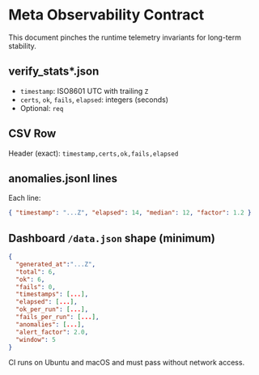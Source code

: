 # Meta Observability Contract

This document pinches the runtime telemetry invariants for long-term stability.

## verify_stats\*.json

- `timestamp`: ISO8601 UTC with trailing `Z`
- `certs`, `ok`, `fails`, `elapsed`: integers (seconds)
- Optional: `req`

## CSV Row

Header (exact): `timestamp,certs,ok,fails,elapsed`

## anomalies.jsonl lines

Each line:

```json
{ "timestamp": "...Z", "elapsed": 14, "median": 12, "factor": 1.2 }
```

## Dashboard `/data.json` shape (minimum)

```json
{
  "generated_at":"...Z",
  "total": 6,
  "ok": 6,
  "fails": 0,
  "timestamps": [...],
  "elapsed": [...],
  "ok_per_run": [...],
  "fails_per_run": [...],
  "anomalies": [...],
  "alert_factor": 2.0,
  "window": 5
}
```

CI runs on Ubuntu and macOS and must pass without network access.
